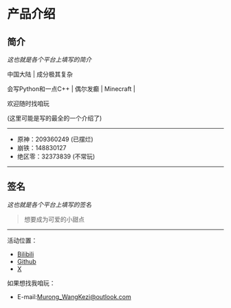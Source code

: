 # 产品介绍

## 简介

*这也就是各个平台上填写的简介*

中国大陆 | 成分极其复杂

会写Python和一点C++  | 偶尔发癫 | Minecraft |

欢迎随时找咱玩

(这里可能是写的最全的一个介绍了)

------

- 原神：209360249 (已摆烂)
- 崩铁：148830127
- 绝区零：32373839 (不常玩)

------

## 签名

*这也就是各个平台上填写的签名*

> 想要成为可爱的小甜点

------

活动位置：

- [Bilibili](https://space.bilibili.com/1117968119/)
- [Github](https://github.com/Murong-WangKezi/)
- [X](https://x.com/Murong_WangKezi/)

如果想找我咱玩：

- E-mail:Murong_WangKezi@outlook.com
